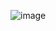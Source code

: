 ![image](https://github.com/victoriaflb/paciente-hospital/assets/122183830/40c1aa2f-5932-4d4d-b70a-a439ca8199a0)
